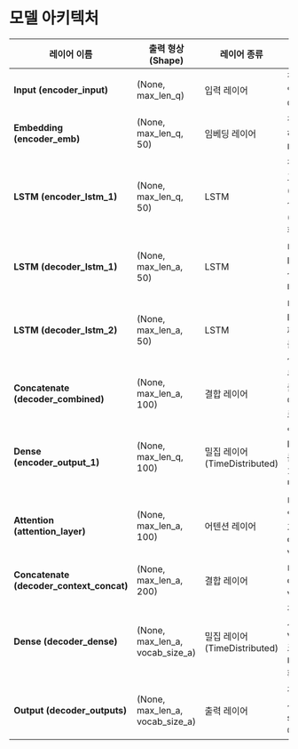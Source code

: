 # 모델 아키텍처

| 레이어 이름              | 출력 형상 (Shape)                | 레이어 종류           | 설명                                           |
|--------------------|----------------------------|------------------|----------------------------------------------|
| **Input (encoder_input)**  | (None, max_len_q)            | 입력 레이어         | 질문 시퀀스를 입력받는 레이어                           |
| **Embedding (encoder_emb)**| (None, max_len_q, 50)        | 임베딩 레이어        | 질문을 임베딩하여 고차원 벡터로 변환                       |
| **LSTM (encoder_lstm_1)**  | (None, max_len_q, 50)        | LSTM               | 질문을 처리하고, 은닉 상태 (`state_h`)와 셀 상태 (`state_c`) 반환      |
| **LSTM (decoder_lstm_1)**  | (None, max_len_a, 50)        | LSTM               | 디코더 첫 번째 LSTM, 인코더 상태를 초기 상태로 사용          |
| **LSTM (decoder_lstm_2)**  | (None, max_len_a, 50)        | LSTM               | 디코더 두 번째 LSTM, 첫 번째 LSTM 상태를 초기 상태로 사용   |
| **Concatenate (decoder_combined)** | (None, max_len_a, 100)      | 결합 레이어           | 두 개의 LSTM 출력을 결합하여 100 차원으로 만듦             |
| **Dense (encoder_output_1)** | (None, max_len_q, 100)      | 밀집 레이어 (TimeDistributed) | 인코더 출력에 Dense 레이어를 적용하여 100 차원으로 변환     |
| **Attention (attention_layer)** | (None, max_len_a, 100)      | 어텐션 레이어        | 디코더 출력과 인코더 출력을 기반으로 context vector 생성      |
| **Concatenate (decoder_context_concat)** | (None, max_len_a, 200)     | 결합 레이어           | 디코더 출력과 context vector를 결합                       |
| **Dense (decoder_dense)**   | (None, max_len_a, vocab_size_a) | 밀집 레이어 (TimeDistributed) | 각 타임스텝에서 vocab_size_a 크기의 출력 벡터를 생성하여 확률 분포 계산  |
| **Output (decoder_outputs)** | (None, max_len_a, vocab_size_a) | 출력 레이어         | 각 타임스텝에서 단어에 대한 softmax 확률 예측 결과            |

